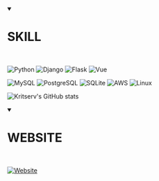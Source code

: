 <details open>
<summary>
  
# SKILL
  
</summary>
<br>
  
![Python](https://img.shields.io/badge/Python-3776AB?style=for-the-badge&logo=python&logoColor=white)
![Django](https://img.shields.io/badge/Django-092E20?style=for-the-badge&logo=django&logoColor=white)
![Flask](https://img.shields.io/badge/Flask-000000?style=for-the-badge&logo=flask&logoColor=white)
![Vue](https://img.shields.io/badge/Vue.js-35495E?style=for-the-badge&logo=vue.js&logoColor=4FC08D)

![MySQL](https://img.shields.io/badge/MySQL-00000F?style=for-the-badge&logo=mysql&logoColor=white)
![PostgreSQL](https://img.shields.io/badge/PostgreSQL-316192?style=for-the-badge&logo=postgresql&logoColor=white)
![SQLite](https://img.shields.io/badge/SQLite-07405E?style=for-the-badge&logo=sqlite&logoColor=white)
![AWS](https://img.shields.io/badge/Amazon_AWS-232F3E?style=for-the-badge&logo=amazon-aws&logoColor=white)
![Linux](https://img.shields.io/badge/Linux-FCC624?style=for-the-badge&logo=linux&logoColor=black)

 ![Kritserv's GitHub stats](https://github-readme-stats.vercel.app/api?username=kritserv&show_icons=true&theme=transparent)

</details>

<details open>
<summary>
  
# WEBSITE

</summary>
<br>

[![Website](https://img.shields.io/badge/kritserv.github.io-ffffff?style=for-the-badge&logo=About.me&logoColor=black)](https://kritserv.github.io)

</details>
